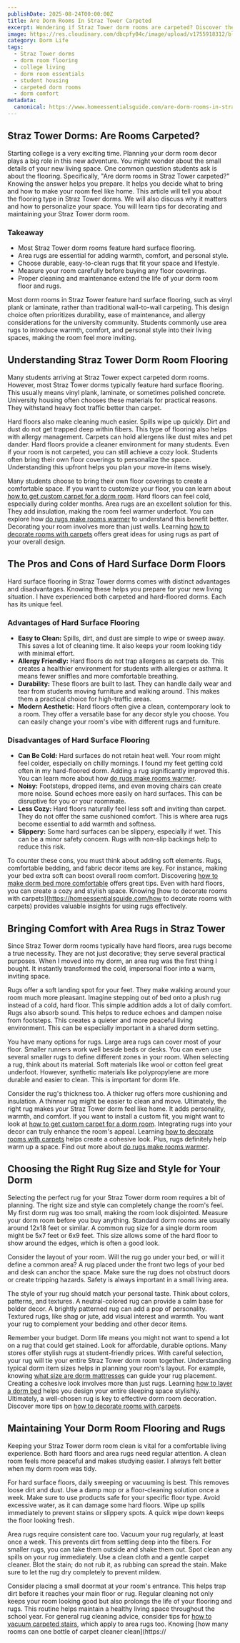 ```yaml
---
publishDate: 2025-08-24T00:00:00Z
title: Are Dorm Rooms In Straz Tower Carpeted
excerpt: Wondering if Straz Tower dorm rooms are carpeted? Discover the flooring type, what to expect, and how to make your college living space comfortable and stylish.
image: https://res.cloudinary.com/dbcpfy04c/image/upload/v1755918312/blog_image_1755918311_trec7p.webp
category: Dorm Life
tags:
  - Straz Tower dorms
  - dorm room flooring
  - college living
  - dorm room essentials
  - student housing
  - carpeted dorm rooms
  - dorm comfort
metadata:
  canonical: https://www.homeessentialsguide.com/are-dorm-rooms-in-straz-tower-carpeted
---
```


## Straz Tower Dorms: Are Rooms Carpeted?

Starting college is a very exciting time. Planning your dorm room decor plays a big role in this new adventure. You might wonder about the small details of your new living space. One common question students ask is about the flooring. Specifically, "Are dorm rooms in Straz Tower carpeted?" Knowing the answer helps you prepare. It helps you decide what to bring and how to make your room feel like home. This article will tell you about the flooring type in Straz Tower dorms. We will also discuss why it matters and how to personalize your space. You will learn tips for decorating and maintaining your Straz Tower dorm room.

### Takeaway

*   Most Straz Tower dorm rooms feature hard surface flooring.
*   Area rugs are essential for adding warmth, comfort, and personal style.
*   Choose durable, easy-to-clean rugs that fit your space and lifestyle.
*   Measure your room carefully before buying any floor coverings.
*   Proper cleaning and maintenance extend the life of your dorm room floor and rugs.

Most dorm rooms in Straz Tower feature hard surface flooring, such as vinyl plank or laminate, rather than traditional wall-to-wall carpeting. This design choice often prioritizes durability, ease of maintenance, and allergy considerations for the university community. Students commonly use area rugs to introduce warmth, comfort, and personal style into their living spaces, making the room feel more inviting.

## Understanding Straz Tower Dorm Room Flooring

Many students arriving at Straz Tower expect carpeted dorm rooms. However, most Straz Tower dorms typically feature hard surface flooring. This usually means vinyl plank, laminate, or sometimes polished concrete. University housing often chooses these materials for practical reasons. They withstand heavy foot traffic better than carpet.

Hard floors also make cleaning much easier. Spills wipe up quickly. Dirt and dust do not get trapped deep within fibers. This type of flooring also helps with allergy management. Carpets can hold allergens like dust mites and pet dander. Hard floors provide a cleaner environment for many students. Even if your room is not carpeted, you can still achieve a cozy look. Students often bring their own floor coverings to personalize the space. Understanding this upfront helps you plan your move-in items wisely.

Many students choose to bring their own floor coverings to create a comfortable space. If you want to customize your floor, you can learn about [how to get custom carpet for a dorm room](https://homeessentialsguide.com/how-to-get-custom-carpet-for-a-dorm-room). Hard floors can feel cold, especially during colder months. Area rugs are an excellent solution for this. They add insulation, making the room feel warmer underfoot. You can explore how [do rugs make rooms warmer](https://homeessentialsguide.com/do-rugs-make-rooms-warmer) to understand this benefit better. Decorating your room involves more than just walls. Learning [how to decorate rooms with carpets](https://homeessentialsguide.com/how-to-decorate-rooms-with-carpets) offers great ideas for using rugs as part of your overall design.

## The Pros and Cons of Hard Surface Dorm Floors

Hard surface flooring in Straz Tower dorms comes with distinct advantages and disadvantages. Knowing these helps you prepare for your new living situation. I have experienced both carpeted and hard-floored dorms. Each has its unique feel.

### Advantages of Hard Surface Flooring

*   **Easy to Clean:** Spills, dirt, and dust are simple to wipe or sweep away. This saves a lot of cleaning time. It also keeps your room looking tidy with minimal effort.
*   **Allergy Friendly:** Hard floors do not trap allergens as carpets do. This creates a healthier environment for students with allergies or asthma. It means fewer sniffles and more comfortable breathing.
*   **Durability:** These floors are built to last. They can handle daily wear and tear from students moving furniture and walking around. This makes them a practical choice for high-traffic areas.
*   **Modern Aesthetic:** Hard floors often give a clean, contemporary look to a room. They offer a versatile base for any decor style you choose. You can easily change your room's vibe with different rugs and furniture.

### Disadvantages of Hard Surface Flooring

*   **Can Be Cold:** Hard surfaces do not retain heat well. Your room might feel colder, especially on chilly mornings. I found my feet getting cold often in my hard-floored dorm. Adding a rug significantly improved this. You can learn more about how [do rugs make rooms warmer](https://homeessentialsguide.com/do-rugs-make-rooms-warmer).
*   **Noisy:** Footsteps, dropped items, and even moving chairs can create more noise. Sound echoes more easily on hard surfaces. This can be disruptive for you or your roommate.
*   **Less Cozy:** Hard floors naturally feel less soft and inviting than carpet. They do not offer the same cushioned comfort. This is where area rugs become essential to add warmth and softness.
*   **Slippery:** Some hard surfaces can be slippery, especially if wet. This can be a minor safety concern. Rugs with non-slip backings help to reduce this risk.

To counter these cons, you must think about adding soft elements. Rugs, comfortable bedding, and fabric decor items are key. For instance, making your bed extra soft can boost overall room comfort. Discovering [how to make dorm bed more comfortable](https://homeessentialsguide.com/how-to-make-dorm-bed-more-comfortable) offers great tips. Even with hard floors, you can create a cozy and stylish space. Knowing [how to decorate rooms with carpets](https://homeessentialsguide.com/how to decorate rooms with carpets) provides valuable insights for using rugs effectively.

## Bringing Comfort with Area Rugs in Straz Tower

Since Straz Tower dorm rooms typically have hard floors, area rugs become a true necessity. They are not just decorative; they serve several practical purposes. When I moved into my dorm, an area rug was the first thing I bought. It instantly transformed the cold, impersonal floor into a warm, inviting space.

Rugs offer a soft landing spot for your feet. They make walking around your room much more pleasant. Imagine stepping out of bed onto a plush rug instead of a cold, hard floor. This simple addition adds a lot of daily comfort. Rugs also absorb sound. This helps to reduce echoes and dampen noise from footsteps. This creates a quieter and more peaceful living environment. This can be especially important in a shared dorm setting.

You have many options for rugs. Large area rugs can cover most of your floor. Smaller runners work well beside beds or desks. You can even use several smaller rugs to define different zones in your room. When selecting a rug, think about its material. Soft materials like wool or cotton feel great underfoot. However, synthetic materials like polypropylene are more durable and easier to clean. This is important for dorm life.

Consider the rug's thickness too. A thicker rug offers more cushioning and insulation. A thinner rug might be easier to clean and move. Ultimately, the right rug makes your Straz Tower dorm feel like home. It adds personality, warmth, and comfort. If you want to install a custom fit, you might want to look at [how to get custom carpet for a dorm room](https://homeessentialsguide.com/how-to-get-custom-carpet-for-a-dorm-room). Integrating rugs into your decor can truly enhance the room's appeal. Learning [how to decorate rooms with carpets](https://homeessentialsguide.com/how-to-decorate-rooms-with-carpets) helps create a cohesive look. Plus, rugs definitely help warm up a space. Find out more about [do rugs make rooms warmer](https://homeessentialsguide.com/do-rugs-make-rooms-warmer).

## Choosing the Right Rug Size and Style for Your Dorm

Selecting the perfect rug for your Straz Tower dorm room requires a bit of planning. The right size and style can completely change the room's feel. My first dorm rug was too small, making the room look disjointed. Measure your dorm room before you buy anything. Standard dorm rooms are usually around 12x18 feet or similar. A common rug size for a single dorm room might be 5x7 feet or 6x9 feet. This size allows some of the hard floor to show around the edges, which is often a good look.

Consider the layout of your room. Will the rug go under your bed, or will it define a common area? A rug placed under the front two legs of your bed and desk can anchor the space. Make sure the rug does not obstruct doors or create tripping hazards. Safety is always important in a small living area.

The style of your rug should match your personal taste. Think about colors, patterns, and textures. A neutral-colored rug can provide a calm base for bolder decor. A brightly patterned rug can add a pop of personality. Textured rugs, like shag or jute, add visual interest and warmth. You want your rug to complement your bedding and other decor items.

Remember your budget. Dorm life means you might not want to spend a lot on a rug that could get stained. Look for affordable, durable options. Many stores offer stylish rugs at student-friendly prices. With careful selection, your rug will tie your entire Straz Tower dorm room together. Understanding typical dorm item sizes helps in planning your room's layout. For example, knowing [what size are dorm mattresses](https://homeessentialsguide.com/what-size-are-dorm-mattresses) can guide your rug placement. Creating a cohesive look involves more than just rugs. Learning [how to layer a dorm bed](https://homeessentialsguide.com/how-to-layer-a-dorm-bed) helps you design your entire sleeping space stylishly. Ultimately, a well-chosen rug is key to effective dorm room decoration. Discover more tips on [how to decorate rooms with carpets](https://homeessentialsguide.com/how-to-decorate-rooms-with-carpets).

## Maintaining Your Dorm Room Flooring and Rugs

Keeping your Straz Tower dorm room clean is vital for a comfortable living experience. Both hard floors and area rugs need regular attention. A clean room feels more peaceful and makes studying easier. I always felt better when my dorm room was tidy.

For hard surface floors, daily sweeping or vacuuming is best. This removes loose dirt and dust. Use a damp mop or a floor-cleaning solution once a week. Make sure to use products safe for your specific floor type. Avoid excessive water, as it can damage some hard floors. Wipe up spills immediately to prevent stains or slippery spots. A quick wipe down keeps the floor looking fresh.

Area rugs require consistent care too. Vacuum your rug regularly, at least once a week. This prevents dirt from settling deep into the fibers. For smaller rugs, you can take them outside and shake them out. Spot clean any spills on your rug immediately. Use a clean cloth and a gentle carpet cleaner. Blot the stain; do not rub it, as rubbing can spread the stain. Make sure to let the rug dry completely to prevent mildew.

Consider placing a small doormat at your room's entrance. This helps trap dirt before it reaches your main floor or rug. Regular cleaning not only keeps your room looking good but also prolongs the life of your flooring and rugs. This routine helps maintain a healthy living space throughout the school year. For general rug cleaning advice, consider tips for [how to vacuum carpeted stairs](https://homeessentialsguide.com/how-to-vacuum-carpeted-stairs), which apply to area rugs too. Knowing [how many rooms can one bottle of carpet cleaner clean](https://